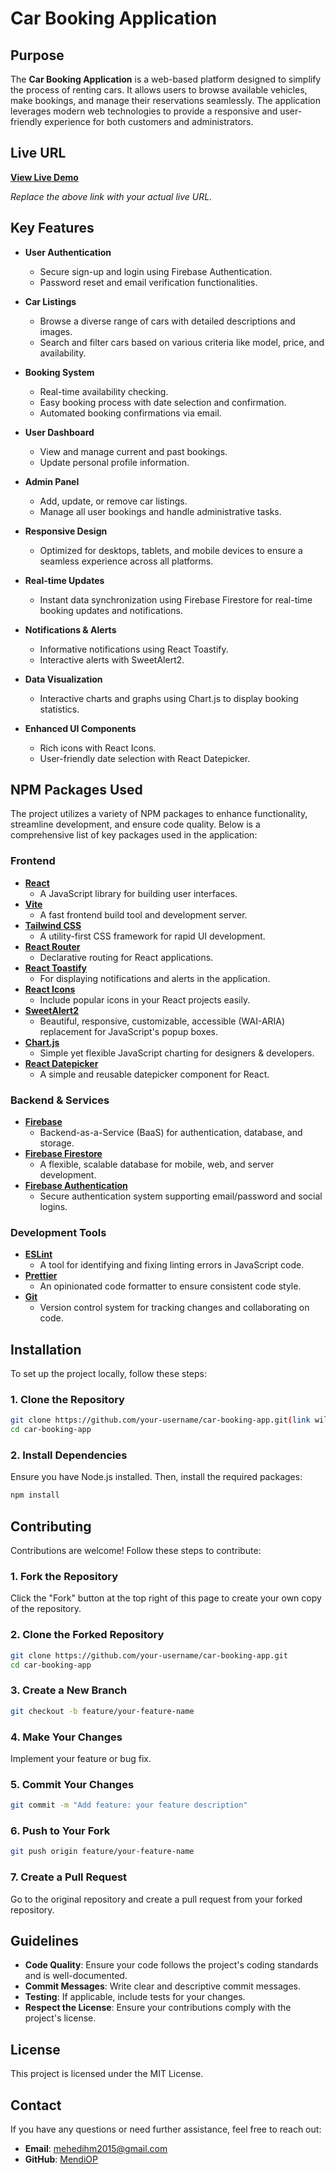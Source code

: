 # Car Booking Application

## Purpose

The **Car Booking Application** is a web-based platform designed to simplify the process of renting cars. It allows users to browse available vehicles, make bookings, and manage their reservations seamlessly. The application leverages modern web technologies to provide a responsive and user-friendly experience for both customers and administrators.

## Live URL

[**View Live Demo**](https://your-live-url.com)

_Replace the above link with your actual live URL._

## Key Features

- **User Authentication**

  - Secure sign-up and login using Firebase Authentication.
  - Password reset and email verification functionalities.

- **Car Listings**

  - Browse a diverse range of cars with detailed descriptions and images.
  - Search and filter cars based on various criteria like model, price, and availability.

- **Booking System**

  - Real-time availability checking.
  - Easy booking process with date selection and confirmation.
  - Automated booking confirmations via email.

- **User Dashboard**

  - View and manage current and past bookings.
  - Update personal profile information.

- **Admin Panel**

  - Add, update, or remove car listings.
  - Manage all user bookings and handle administrative tasks.

- **Responsive Design**

  - Optimized for desktops, tablets, and mobile devices to ensure a seamless experience across all platforms.

- **Real-time Updates**

  - Instant data synchronization using Firebase Firestore for real-time booking updates and notifications.

- **Notifications & Alerts**

  - Informative notifications using React Toastify.
  - Interactive alerts with SweetAlert2.

- **Data Visualization**

  - Interactive charts and graphs using Chart.js to display booking statistics.

- **Enhanced UI Components**
  - Rich icons with React Icons.
  - User-friendly date selection with React Datepicker.

## NPM Packages Used

The project utilizes a variety of NPM packages to enhance functionality, streamline development, and ensure code quality. Below is a comprehensive list of key packages used in the application:

### **Frontend**

- **[React](https://reactjs.org/)**
  - A JavaScript library for building user interfaces.
- **[Vite](https://vitejs.dev/)**
  - A fast frontend build tool and development server.
- **[Tailwind CSS](https://tailwindcss.com/)**
  - A utility-first CSS framework for rapid UI development.
- **[React Router](https://reactrouter.com/)**
  - Declarative routing for React applications.
- **[React Toastify](https://fkhadra.github.io/react-toastify/)**
  - For displaying notifications and alerts in the application.
- **[React Icons](https://react-icons.github.io/react-icons/)**
  - Include popular icons in your React projects easily.
- **[SweetAlert2](https://sweetalert2.github.io/)**
  - Beautiful, responsive, customizable, accessible (WAI-ARIA) replacement for JavaScript's popup boxes.
- **[Chart.js](https://www.chartjs.org/)**
  - Simple yet flexible JavaScript charting for designers & developers.
- **[React Datepicker](https://reactdatepicker.com/)**
  - A simple and reusable datepicker component for React.

### **Backend & Services**

- **[Firebase](https://firebase.google.com/)**
  - Backend-as-a-Service (BaaS) for authentication, database, and storage.
- **[Firebase Firestore](https://firebase.google.com/docs/firestore)**
  - A flexible, scalable database for mobile, web, and server development.
- **[Firebase Authentication](https://firebase.google.com/docs/auth)**
  - Secure authentication system supporting email/password and social logins.

### **Development Tools**

- **[ESLint](https://eslint.org/)**
  - A tool for identifying and fixing linting errors in JavaScript code.
- **[Prettier](https://prettier.io/)**
  - An opinionated code formatter to ensure consistent code style.
- **[Git](https://git-scm.com/)**
  - Version control system for tracking changes and collaborating on code.

## Installation

To set up the project locally, follow these steps:

### 1. Clone the Repository

```bash
git clone https://github.com/your-username/car-booking-app.git(link will be given in future)
cd car-booking-app
```

### 2. Install Dependencies

Ensure you have Node.js installed. Then, install the required packages:

```bash
npm install
```

## Contributing

Contributions are welcome! Follow these steps to contribute:

### 1. Fork the Repository

Click the "Fork" button at the top right of this page to create your own copy of the repository.

### 2. Clone the Forked Repository

```bash
git clone https://github.com/your-username/car-booking-app.git
cd car-booking-app
```

### 3. Create a New Branch

```bash
git checkout -b feature/your-feature-name
```

### 4. Make Your Changes

Implement your feature or bug fix.

### 5. Commit Your Changes

```bash
git commit -m "Add feature: your feature description"
```

### 6. Push to Your Fork

```bash
git push origin feature/your-feature-name
```

### 7. Create a Pull Request

Go to the original repository and create a pull request from your forked repository.

## Guidelines

- **Code Quality**: Ensure your code follows the project's coding standards and is well-documented.
- **Commit Messages**: Write clear and descriptive commit messages.
- **Testing**: If applicable, include tests for your changes.
- **Respect the License**: Ensure your contributions comply with the project's license.

## License

This project is licensed under the MIT License.

## Contact

If you have any questions or need further assistance, feel free to reach out:

- **Email**: mehedihm2015@gmail.com
- **GitHub**: [MendiOP](https://github.com/MendiOP)
